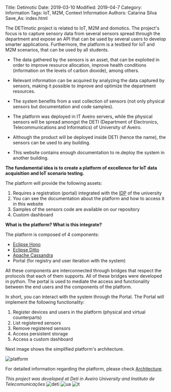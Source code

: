 Title: Detimotic
Date: 2019-03-10
Modified: 2019-04-7
Category: Information
Tags: IoT, M2M, Context Information
Authors: Catarina Silva
Save_As: index.html

 
The DETImotic project is related to IoT, M2M and domotics. The project's focus is to capture sensory data from several sensors spread through the department and expose an API that can be used by several users to develop smarter applications. Furthermore, the platform is a testbed for IoT and M2M scenarios, that can be used by all students.

- The data gathered by the sensors is an asset, that can be exploited in order to improve resource allocation, improve health conditions (information on the levels of carbon dioxide), among others.

- Relevant information can be acquired by analyzing the data captured by sensors, making it possible to improve and optimize the department resources.  

- The system benefits from a vast collection of sensors (not only physical sensors but documentation and code samples).

- The platform was deployed in IT Aveiro servers, while the physical sensors will be spread amongst the  DETI (Department of Electronics, Telecommunications and Informatics) of University of Aveiro. 
- Although the product will be deployed inside DETI (hence the name), the sensors can be used to any building.

- This website contains enough documentation to re.deploy the system in another building.

**The fundamental idea is to create a platform of excellence for IoT data acquisition and IoT scenario testing.**

The platform will provide the following assets:

1. Requires a registration (portal) integrated with the [IDP](http://api.web.ua.pt/pt/services/universidade_de_aveiro/oauth) of the university
2. You can see the documentation about the platform and how to access  it in this website
3. Samples of the sensors code are available on our repository
4. Custom dashboard

**What is the platform? What is this integrate?**

The platform is composed of 4 components:

- [Eclipse Hono](https://www.eclipse.org/hono/getting-started/)
- [Eclipse Ditto](https://www.eclipse.org/ditto/)
- [Apache Cassandra](http://cassandra.apache.org/)
- Portal (for registry and user iteration with the system)

All these components are interconnected through bridges that respect the protocols that each of them supports. All of these bridges were developed in python.
The portal is used to mediate the access and functionality between the end users and the components of the platform.

In short, you can interact with the system through the Portal. The Portal will implement the following functionality:

1. Register devices and users in the platform (physical and virtual counterparts)
2. List registered sensors
3. Remove registered sensors
4. Access persistent storage
4. Access a custom  dashboard

Next image shows the simplified platform's architecture.

![platform]({filename}/images/demo01.png)

For detailed information regarding the platform, please check [Architecture](http://xcoa.av.it.pt/~pei2018-2019_g012/pages/architecture.html).



*This project was developed at Deti in Aveiro University and Instituto de Telecomunicações*
![deti]({filename}/images/deti.png)
![ua]({filename}/images/ua.png)
![it]({filename}/images/it.png)




